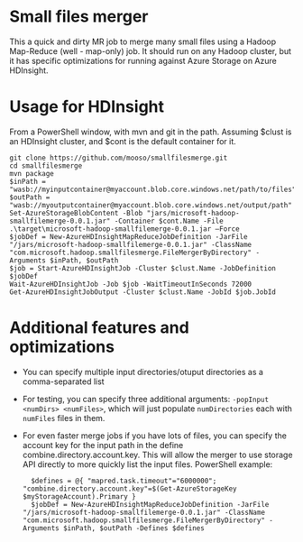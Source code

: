 # Small files merger
This a quick and dirty MR job to merge many small files using a Hadoop Map-Reduce (well - map-only) job.
It should run on any Hadoop cluster, but it has specific optimizations for running against Azure Storage on Azure HDInsight.

# Usage for HDInsight
From a PowerShell window, with mvn and git in the path. Assuming $clust is an HDInsight cluster, and $cont is the default container for it.

    git clone https://github.com/mooso/smallfilesmerge.git
	cd smallfilesmerge
	mvn package
	$inPath = "wasb://myinputcontainer@myaccount.blob.core.windows.net/path/to/files"
	$outPath = "wasb://myoutputcontainer@myaccount.blob.core.windows.net/output/path"
	Set-AzureStorageBlobContent -Blob "jars/microsoft-hadoop-smallfilemerge-0.0.1.jar" -Container $cont.Name -File .\target\microsoft-hadoop-smallfilemerge-0.0.1.jar –Force
	$jobDef = New-AzureHDInsightMapReduceJobDefinition -JarFile "/jars/microsoft-hadoop-smallfilemerge-0.0.1.jar" -ClassName "com.microsoft.hadoop.smallfilesmerge.FileMergerByDirectory" -Arguments $inPath, $outPath
	$job = Start-AzureHDInsightJob -Cluster $clust.Name -JobDefinition $jobDef
	Wait-AzureHDInsightJob -Job $job -WaitTimeoutInSeconds 72000
	Get-AzureHDInsightJobOutput -Cluster $clust.Name -JobId $job.JobId

# Additional features and optimizations
* You can specify multiple input directories/otuput directories as a comma-separated list
* For testing, you can specify three additional arguments: `-popInput <numDirs> <numFiles>`, which will just populate `numDirectories` each with `numFiles` files in them.
* For even faster merge jobs if you have lots of files, you can specify the account key for the input path in the define combine.directory.account.key. This will allow the merger to use storage API directly to more quickly list the input files. PowerShell example:

		$defines = @{ "mapred.task.timeout"="6000000"; "combine.directory.account.key"=$(Get-AzureStorageKey $myStorageAccount).Primary }
		$jobDef = New-AzureHDInsightMapReduceJobDefinition -JarFile "/jars/microsoft-hadoop-smallfilemerge-0.0.1.jar" -ClassName "com.microsoft.hadoop.smallfilesmerge.FileMergerByDirectory" -Arguments $inPath, $outPath -Defines $defines
